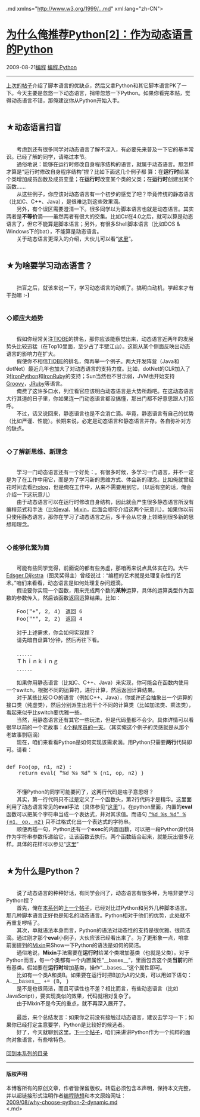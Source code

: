 <!DOCTYPE.md>
.md xmlns="http://www.w3.org/1999/...md" xml:lang="zh-CN">
<head>
<meta http-equiv="Content-Type" content="text.md; charset=utf-8" />
<meta name="generator" content="Python script by program.think@gmail.com" />
<meta name="provider" content="program-think.blogspot.com" />
<link type="text/css" rel="stylesheet" href="../../css/program-think.css" />
<title>为什么俺推荐Python[2]：作为动态语言的Python - 编程随想的博客</title>
</head>
<body>
<div id="main" style="width:100%;">
<h1><a href="../../index.md" title="回到首页">为什么俺推荐Python[2]：作为动态语言的Python</a></h1>
<div class="post-info"><span class="date-header">2009-08-21</span><a href="../../tags/E7BC96E7A88B.md" class="tag">编程</a> <a href="../../tags/E7BC96E7A88B.Python.md" class="tag">编程.Python</a> </div>
<hr>
<div class="post">
<a href="../../2009/08/why-choose-python-1-script.md" target="_blank">上次的帖子</a>介绍了脚本语言的优缺点，然后又拿Python和其它脚本语言PK了一下。今天主要是忽悠一下动态语言，捎带忽悠一下Python。如果你看完本贴，觉得动态语言不错，那俺建议你从Python开始入手。<!--program-think--><br /><br /><h2>★动态语言扫盲</h2><br />　　考虑到还有很多同学对动态语言了解不深入，有必要先来普及一下它的基本常识。已经了解的同学，请略过本节。<br />　　通俗地说：能够在运行时修改自身程序结构的语言，就属于动态语言。那怎样才算是“运行时修改自身程序结构”捏？比如下面这几个例子都 算：在<b>运行时</b>给某个类增加成员函数及成员变量；在<b>运行时</b>改变某个类的父类；在<b>运行时</b>创建出某个函数......<br />　　从这些例子，你应该对动态语言有一个初步的感觉了吧？毕竟传统的静态语言（比如C、C++、Java），是很难达到这些效果滴。<br />　　另外，有个误区需要澄清一下。很多同学以为脚本语言也就是动态语言。其实两者是<b>不等价</b>滴——虽然两者有很大的交集。比如C#在4.0之后，就可以算是动态语言了，但它不能算是脚本语言；另外，有很多Shell脚本语言（比如DOS & Windows下的bat），不能算是动态语言。<br />　　关于动态语言更深入的介绍，大伙儿可以看“<a href="http://en.wikipedia.org/wiki/Dynamic_programming_language" target="_blank" rel="nofollow">这里</a>”。<br /><br /><h2>★为啥要学习动态语言？</h2><br />　　扫盲之后，就该来说一下，学习动态语言的动机了。搞明白动机，学起来才有干劲嘛 <b>:-)</b><br /><br /><h3>◇顺应大趋势</h3><br />　　假如你经常关注<a href="http://www.tiobe.com/content/paperinfo/tpci/" target="_blank" rel="nofollow">TIOBE</a>的排名，那你应该能察觉出来，动态语言近两年的发展势头比较迅猛（在Top10里面，至少占了半壁江山）。这能从某个侧面反映出动态语言的影响力在扩大。<br />　　假使你不相信<a href="http://www.tiobe.com/content/paperinfo/tpci/" target="_blank" rel="nofollow">TIOBE</a>的排名，俺再举一个例子。两大开发阵营（Java和dotNet）最近几年也加大了对动态语言的支持力度。比如，dotNet的CLR加入了对<a href="http://en.wikipedia.org/wiki/IronPython" target="_blank" rel="nofollow">IronPython</a>和<a href="http://en.wikipedia.org/wiki/IronRuby" target="_blank" rel="nofollow">IronRuby</a>的支持；Sun当然也不甘示弱，JVM也开始支持<a href="http://en.wikipedia.org/wiki/Groovy_%28programming_language%29" target="_blank" rel="nofollow">Groovy</a>，<a href="http://en.wikipedia.org/wiki/JRuby" target="_blank" rel="nofollow">JRuby</a>等语言。<br />　　俺费了这许多口水，列位看官应该明白动态语言是大势所趋吧。在这动态语言大行其道的日子里，你如果连一门动态语言都没搞懂，那出门都不好意思跟人打招呼。<br />　　不过，话又说回来，静态语言也是不会消亡滴。毕竟，静态语言有自己的优势（比如严谨、性能）。长期来说，必定是动态语言和静态语言并存。各自弥补对方的缺点。<br /><br /><h3>◇了解新思维、新理念</h3><br />　　学习一门动态语言还有一个好处：。有很多时候，多学习一门语言，并不一定是为了在工作中用它，而是为了学习新的思维方式、体会新的理念。比如俺就曾经花时间去看<a href="http://en.wikipedia.org/wiki/Prolog" target="_blank" rel="nofollow">Prolog</a>，但是俺在工作中，从来不需要用到它。（以后有空的话，俺会介绍一下这玩意儿）<br />　　由于动态语言可以在运行时修改自身结构，因此就会产生很多静态语言所没有编程范式和手法（比如<a href="http://en.wikipedia.org/wiki/Eval" target="_blank" rel="nofollow">eval</a>、<a href="http://en.wikipedia.org/wiki/Mixin" target="_blank" rel="nofollow">Mixin</a>，后面会顺带介绍这两个玩意儿）。如果你以前只使用静态语言，那你在学习了动态语言之后，多半会从它身上领略到很多新的思想和理念。<br /><br /><h3>◇能够化繁为简</h3><br />　　可能有些同学觉得，前面说的都有些务虚，那咱再来说点具体实在的。大牛<a href="http://en.wikipedia.org/wiki/Edsger_W._Dijkstra" target="_blank" rel="nofollow">Edsger Dijkstra</a>（图灵奖得主）曾经说过：“编程的艺术就是处理复杂性的艺术。”咱们来看看，动态语言是如何处理复杂问题滴。<br />　　假设要你实现一个函数，用来完成两个数的<b>某种</b>运算，具体的运算类型作为函数的参数传入，然后该函数返回运算结果。比如：<br /><font face="Courier New"><br />　　Foo("+", 2, 4)　返回 6<br />　　Foo("*", 2, 2)　返回 4<br /></font><br />　　对于上述需求，你会如何实现捏？<br />　　请先暗自盘算1分钟，然后再往下看。<br /><br />　　．．．．．．<br />　　Ｔｈｉｎｋｉｎｇ<br />　　．．．．．．<br /><br />　　如果你用静态语言（比如C、C++、Java）来实现，你可能会在函数内使用一个switch，根据不同的运算符，进行计算，然后返回计算结果。<br />　　对于某些比较ＯＯ的语言（例如C++、Java），你或许还会抽象出一个运算的接口类（纯虚类），然后分别派生出若干个不同的计算类（比如加法类、乘法类），看起来似乎比switch要优雅一些。<br />　　当然，用静态语言还有其它一些玩法，但是代码量都不会少。具体详情可以看很早以前的一个老故事：<a href="http://www.cnblogs.com/linkcd/archive/2005/07/19/196087...md" target="_blank" rel="nofollow">4个程序员的一天</a>。（其实俺这个例子的灵感就是从那个老故事剽窃滴）<br />　　现在，咱们来看看Python是如何实现该需求滴。用Python只需要<b>两行</b>代码即可。请看：<br /><pre><font face="Courier New"><br />def Foo(op, n1, n2) :<br />    return eval( "%d %s %d" % (n1, op, n2) )<br /></font></pre><br />　　不懂Python的同学可能要问了，这两行代码是啥子意思呀？<br />　　其实，第一行代码只不过是定义了一个函数头，第2行代码才是精华。这里面利用了动态语言常见的<b>eval</b>手法（具体参见“<a href="http://en.wikipedia.org/wiki/Eval" target="_blank" rel="nofollow">这里</a>”）。在python里面，内置的<b>eval</b>函数可以把某个字符串当成一个表达式，并对其求值。而语句 <font face="Courier New"><u>"%d %s %d" % (n1, op, n2)</u></font> 只不过格式化出一个表达式的字符串。<br />　　顺便再插一句，Python还有一个<b>exec</b>的内置函数，可以把一段Python源代码作为字符串参数传递给它，让该函数去执行。两个函数结合起来，就能玩出很多花样。具体的花样可以参见“<a href="../../2009/08/examples-of-eval.md" target="_blank">这里</a>”<br /><br /><h2>★为什么是Python？</h2><br />　　说了动态语言的种种好话，有同学会问了，动态语言有很多种，为啥非要学习Python捏？<br />　　首先，俺在<a href="../../2009/08/why-choose-python-0-overview.md">本系列</a>的<a href="../../2009/08/why-choose-python-1-script.md" target="_blank">上一个帖子</a>，已经对比过Python和另外几种脚本语言。那几种脚本语言正好也是知名的动态语言。Python相对于他们的优势，此处就不再重复啰嗦了。<br />　　其次，单就语法本身而言，Python的语法对动态性的支持是很优雅、很简洁滴。通过刚才那个<b>eval</b>小例子，大伙应该已经看出来了。为了更形象一点，咱拿前面提到的<a href="http://en.wikipedia.org/wiki/Mixin" target="_blank" rel="nofollow">Mixin</a>来Show一下Python的语法是如何的简洁。<br />　　通俗地说，<b>Mixin</b>手法需要在<b>运行时</b>给某个类增加基类（也就是父类）。对于Python而言，每一个类都有一个内置属性“__bases__”，里面包含这个类<b>当前</b>的所有基类。假如要在<b>运行时</b>增加基类，操作“__bases__”这个属性即可。<br />　　比如有一个类A和类B。如果要在运行时把B加为A的父类，可以用如下语句：<br /><font face="Courier New">A.__bases__ += (B, )</font><br />　　是不是也很简洁，而且可读性也不差？相比而言，有些动态语言（比如JavaScript），要实现类似的效果，代码就相对复杂了。<br />　　由于Mixin不是今天的重点，就不再深入展开了。<br /><br />　　最后，来个总结发言：如果你之前没有接触过动态语言，建议去学习一下；如果你已经打定主意要学，Python是比较好的候选者。<br />　　好了，今天就聊到这里。<a href="../../2010/08/why-choose-python-3-oop.md">下一个帖子</a>，咱们来讲讲Python作为一个纯粹的面向对象语言，有些啥特色。<br /><br /><a href="../../2009/08/why-choose-python-0-overview.md#index">回到本系列的目录</a><div class="blogger-post-footer">
</div>
<hr>
<div class="copyright">
<h4>版权声明</h4>
本博客所有的原创文章，作者皆保留版权。转载必须包含本声明，保持本文完整，并以超链接形式注明作者<a href="mailto:program.think@gmail.com">编程随想</a>和本文原始网址：<br>
<a href="2009/08/why-choose-python-2-dynamic.md">2009/08/why-choose-python-2-dynamic.md</a>
</div>
</div>
</body>
<.md>
